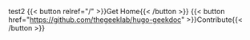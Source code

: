 test2
{{< button relref="/" >}}Get Home{{< /button >}}
{{< button href="https://github.com/thegeeklab/hugo-geekdoc" >}}Contribute{{< /button >}}
